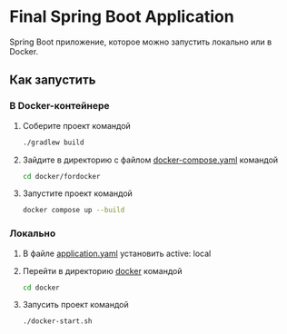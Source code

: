 # Final Spring Boot Application

Spring Boot приложение, которое можно запустить локально или в Docker.

## Как запустить
### В Docker-контейнере

1. Соберите проект командой
    ```bash
   ./gradlew build

2. Зайдите в директорию c файлом [docker-compose.yaml](docker/forDocker/docker-compose.yaml) командой
    ```bash
   cd docker/fordocker

3. Запустите проект командой
   ```bash
   docker compose up --build

### Локально

1. В файле [application.yaml](src/main/resources/application.yaml) установить 
   active: local
2. Перейти в директорию [docker](docker) командой

   ```bash
   cd docker
   
3. Запусить проект командой
   ```bash
   ./docker-start.sh    
